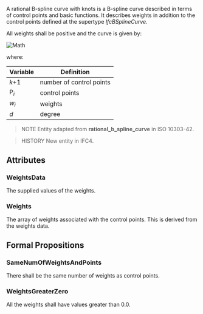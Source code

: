 A rational B-spline curve with knots is a B-spline curve described in terms of control points and basic functions. It describes weights in addition to the control points defined at the supertype _IfcBSplineCurve_.

<!-- end of short definition -->


All weights shall be positive and the curve is given by:

![Math](../../../../figures/ifcrationalbsplinecurvewithknots-math1.gif)

where:

Variable | Definition
--- | ---
<em>k</em>+1 | number of control points
P<sub><em>i</em></sub> | control points
<em>w<sub>i</sub></em> | weights
<em>d</em> | degree

> NOTE Entity adapted from **rational_b_spline_curve** in ISO 10303-42.

> HISTORY New entity in IFC4.

## Attributes

### WeightsData
The supplied values of the weights.

### Weights
The array of weights associated with the control points. This is derived from the weights data.

## Formal Propositions

### SameNumOfWeightsAndPoints
There shall be the same number of weights as control points.

### WeightsGreaterZero
All the weights shall have values greater than 0.0.
